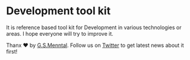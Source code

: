 # Development tool kit 
It is reference based  tool kit for Development in various technologies or areas. I hope everyone will try to improve it.


Thanx :heart:  by [G.S.Menntal](http://menntal.com/). Follow us on [Twitter](https://twitter.com/gsmenntal) to get latest news about it first!
